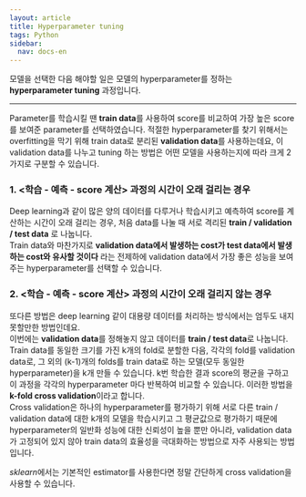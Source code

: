 ```yaml
---
layout: article
title: Hyperparameter tuning
tags: Python
sidebar:
  nav: docs-en
---
```


모델을 선택한 다음 해야할 일은 모델의 hyperparameter를 정하는 **hyperparameter tuning** 과정입니다. <br>

<!--more-->

---

Parameter를 학습시킬 땐 **train data**를 사용하여 score를 비교하여 가장 높은 score를 보여준 parameter를 선택하였습니다. 적절한 hyperparameter를 찾기 위해서는 overfitting을 막기 위해 train data로 분리된 **validation data**를 사용하는데요, 이 validation data를 나누고 tuning 하는 방법은 어떤 모델을 사용하는지에 따라 크게 2가지로 구분할 수 있습니다. <br>

### 1. <학습 - 예측 - score 계산> 과정의 시간이 오래 걸리는 경우
Deep learning과 같이 많은 양의 데이터를 다루거나 학습시키고 예측하여 score를 계산하는 시간이 오래 걸리는 경우, 처음 data를 나눌 때 서로 격리된 **train / validation / test data** 로 나눕니다. <br>
Train data와 마찬가지로 **validation data에서 발생하는 cost가 test data에서 발생하는 cost와 유사할 것이다** 라는 전제하에 validation data에서 가장 좋은 성능을 보여주는 hyperparameter를 선택할 수 있습니다.


### 2. <학습 - 예측 - score 계산> 과정의 시간이 오래 걸리지 않는 경우
또다른 방법은 deep learning 같이 대용량 데이터를 처리하는 방식에서는 엄두도 내지 못할만한 방법인데요. <br>
이번에는 **validation data**를 정해놓지 않고 데이터를 **train / test data**로 나눕니다. Train data를 동일한 크기를 가진 k개의 fold로 분할한 다음, 각각의 fold를 validation data로, 그 외의 (k-1)개의 folds를 train data로 하는 모델(모두 동일한 hyperparameter)을 k개 만들 수 있습니다. k번 학습한 결과 score의 평균을 구하고 이 과정을 각각의 hyperparameter 마다 반복하여 비교할 수 있습니다. 이러한 방법을 **k-fold cross validation**이라고 합니다. <br>
Cross validation은 하나의 hyperparameter를 평가하기 위해 서로 다른 train / validation data에 대한 k개의 모델을 학습시키고 그 평균값으로 평가하기 때문에 hyperparameter의 일반화 성능에 대한 신뢰성이 높을 뿐만 아니라, validation data가 고정되어 있지 않아 train data의 효율성을 극대화하는 방법으로 자주 사용되는 방법입니다.

*sklearn*에서는 기본적인 estimator를 사용한다면 정말 간단하게 cross validation을 사용할 수 있습니다. <br>
